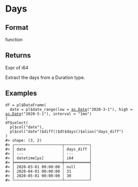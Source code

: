 # Days

## Format

function

## Returns

Expr of i64

Extract the days from a Duration type.

## Examples

<pre class='r-example'><code><span class='r-in'><span><span class='va'>df</span> <span class='op'>=</span> <span class='va'>pl</span><span class='op'>$</span><span class='fu'>DataFrame</span><span class='op'>(</span></span></span>
<span class='r-in'><span>  date <span class='op'>=</span> <span class='va'>pl</span><span class='op'>$</span><span class='fu'>date_range</span><span class='op'>(</span>low <span class='op'>=</span> <span class='fu'><a href='https://rdrr.io/r/base/as.Date.html'>as.Date</a></span><span class='op'>(</span><span class='st'>"2020-3-1"</span><span class='op'>)</span>, high <span class='op'>=</span> <span class='fu'><a href='https://rdrr.io/r/base/as.Date.html'>as.Date</a></span><span class='op'>(</span><span class='st'>"2020-5-1"</span><span class='op'>)</span>, interval <span class='op'>=</span> <span class='st'>"1mo"</span><span class='op'>)</span></span></span>
<span class='r-in'><span><span class='op'>)</span></span></span>
<span class='r-in'><span><span class='va'>df</span><span class='op'>$</span><span class='fu'>select</span><span class='op'>(</span></span></span>
<span class='r-in'><span>  <span class='va'>pl</span><span class='op'>$</span><span class='fu'>col</span><span class='op'>(</span><span class='st'>"date"</span><span class='op'>)</span>,</span></span>
<span class='r-in'><span>  <span class='va'>pl</span><span class='op'>$</span><span class='fu'>col</span><span class='op'>(</span><span class='st'>"date"</span><span class='op'>)</span><span class='op'>$</span><span class='fu'>diff</span><span class='op'>(</span><span class='op'>)</span><span class='op'>$</span><span class='va'>dt</span><span class='op'>$</span><span class='fu'>days</span><span class='op'>(</span><span class='op'>)</span><span class='op'>$</span><span class='fu'>alias</span><span class='op'>(</span><span class='st'>"days_diff"</span><span class='op'>)</span></span></span>
<span class='r-in'><span><span class='op'>)</span></span></span>
<span class='r-out co'><span class='r-pr'>#&gt;</span> shape: (3, 2)</span>
<span class='r-out co'><span class='r-pr'>#&gt;</span> ┌─────────────────────┬───────────┐</span>
<span class='r-out co'><span class='r-pr'>#&gt;</span> │ date                ┆ days_diff │</span>
<span class='r-out co'><span class='r-pr'>#&gt;</span> │ ---                 ┆ ---       │</span>
<span class='r-out co'><span class='r-pr'>#&gt;</span> │ datetime[μs]        ┆ i64       │</span>
<span class='r-out co'><span class='r-pr'>#&gt;</span> ╞═════════════════════╪═══════════╡</span>
<span class='r-out co'><span class='r-pr'>#&gt;</span> │ 2020-03-01 00:00:00 ┆ null      │</span>
<span class='r-out co'><span class='r-pr'>#&gt;</span> │ 2020-04-01 00:00:00 ┆ 31        │</span>
<span class='r-out co'><span class='r-pr'>#&gt;</span> │ 2020-05-01 00:00:00 ┆ 30        │</span>
<span class='r-out co'><span class='r-pr'>#&gt;</span> └─────────────────────┴───────────┘</span>
 </code></pre>